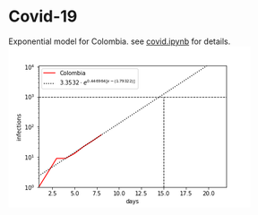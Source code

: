 # Covid-19
Exponential model for Colombia. see [covid.ipynb](./covid.ipynb) for details.
![Exponential model for Colombia](./Colombia.png)
